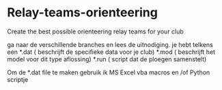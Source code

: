 # Relay-teams-orienteering
Create the best possible orienteering relay teams for your club 

ga naar de verschillende branches en lees de uitnodiging. 
je hebt telkens een *.dat ( beschrijft de specifieke data voor je club)
                    *.mod ( beschrijft het model voor dit type aflossing)
                    *.run ( script dat de ploegen samenstelt)

Om de *.dat file te maken gebruik ik MS Excel vba macros en /of Python scriptje
